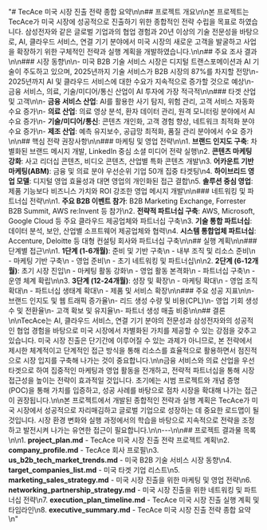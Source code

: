 "# TecAce 미국 시장 진출 전략 종합 요약\n\n## 프로젝트 개요\n\n본 프로젝트는 TecAce가 미국 시장에 성공적으로 진출하기 위한 종합적인 전략 수립을 목표로 하였습니다. 삼성전자와 같은 글로벌 기업과의 협업 경험과 20년 이상의 기술 전문성을 바탕으로, AI, 클라우드 서비스, 연결 기기 분야에서 미국 시장의 새로운 고객을 발굴하고 사업을 확장하기 위한 구체적인 전략과 실행 계획을 개발하였습니다.\n\n## 주요 조사 결과\n\n### 시장 동향\n\n- 미국 B2B 기술 서비스 시장은 디지털 트랜스포메이션과 AI 기술이 주도하고 있으며, 2025년까지 기술 서비스가 B2B 시장의 87%를 차지할 전망\n- 2025년까지 AI 및 클라우드 서비스에 대한 수요가 지속적으로 증가할 것으로 예상\n- 금융 서비스, 의료, 기술/미디어/통신 산업이 AI 투자에 가장 적극적\n\n### 타겟 산업 및 고객\n\n- **금융 서비스 산업**: AI를 활용한 사기 탐지, 위험 관리, 고객 서비스 자동화 수요 증가\n- **의료 산업**: 의료 영상 분석, 환자 데이터 관리, 원격 모니터링 분야에서 AI 수요 증가\n- **기술/미디어/통신**: 콘텐츠 개인화, 고객 경험 향상, 네트워크 최적화 분야 수요 증가\n- **제조 산업**: 예측 유지보수, 공급망 최적화, 품질 관리 분야에서 수요 증가\n\n## 핵심 전략 권장사항\n\n### 마케팅 및 영업 전략\n\n1. **브랜드 인지도 구축**: 차별화된 브랜드 메시지 개발, LinkedIn 중심 소셜 미디어 전략 실행\n2. **콘텐츠 마케팅 강화**: 사고 리더십 콘텐츠, 비디오 콘텐츠, 산업별 특화 콘텐츠 개발\n3. **어카운트 기반 마케팅(ABM)**: 금융 및 의료 분야 우선순위 기업 50개 집중 타겟팅\n4. **하이브리드 영업 모델**: 디지털 영업 효율성과 대면 영업의 개인화된 접근 결합\n5. **솔루션 중심 영업**: 제품 기능보다 비즈니스 가치와 ROI 강조한 영업 메시지 개발\n\n### 네트워킹 및 파트너십 전략\n\n1. **주요 B2B 이벤트 참가**: B2B Marketing Exchange, Forrester B2B Summit, AWS re:Invent 등 참가\n2. **전략적 파트너십 구축**: AWS, Microsoft, Google Cloud 등 주요 클라우드 제공업체와 파트너십 구축\n3. **기술 통합 파트너십**: 데이터 분석, 보안, 산업별 소프트웨어 제공업체와 협력\n4. **시스템 통합업체 파트너십**: Accenture, Deloitte 등 대형 컨설팅 회사와 파트너십 구축\n\n## 실행 계획\n\n### 단계별 접근\n\n1. **1단계 (1-6개월)**: 준비 및 기반 구축\n   - 내부 조직 및 리소스 준비\n   - 마케팅 기반 구축\n   - 영업 준비\n   - 초기 네트워킹 및 파트너십\n\n2. **2단계 (6-12개월)**: 초기 시장 진입\n   - 마케팅 활동 강화\n   - 영업 활동 본격화\n   - 파트너십 구축\n   - 운영 체계 확립\n\n3. **3단계 (12-24개월)**: 성장 및 확장\n   - 마케팅 확대\n   - 영업 조직 확대\n   - 파트너십 생태계 확대\n   - 제품 및 서비스 확장\n\n### 주요 성공 지표\n\n- 브랜드 인지도 및 웹 트래픽 증가율\n- 리드 생성 수량 및 비용(CPL)\n- 영업 기회 생성 수 및 전환율\n- 고객 확보 및 유지율\n- 파트너 생성 매출 비중\n\n## 결론\n\nTecAce는 AI, 클라우드 서비스, 연결 기기 분야의 전문성과 삼성전자와의 성공적인 협업 경험을 바탕으로 미국 시장에서 차별화된 가치를 제공할 수 있는 강점을 갖추고 있습니다. 미국 시장 진출은 단기간에 이루어질 수 있는 과제가 아니므로, 본 전략에서 제시한 체계적이고 단계적인 접근 방식을 통해 리소스를 효율적으로 활용하면서 점진적으로 시장 입지를 구축해 나가는 것이 중요합니다.\n\n금융 서비스와 의료 산업을 우선 타겟으로 하여 집중적인 마케팅과 영업 활동을 전개하고, 전략적 파트너십을 통해 시장 접근성을 높이는 전략이 효과적일 것입니다. 초기에는 시범 프로젝트와 개념 증명(POC)을 통해 가치를 입증하고, 성공 사례를 바탕으로 점차 시장을 확대해 나가는 접근이 권장됩니다.\n\n본 프로젝트에서 개발된 종합적인 전략과 실행 계획은 TecAce가 미국 시장에서 성공적으로 자리매김하고 글로벌 기업으로 성장하는 데 중요한 로드맵이 될 것입니다. 시장 환경 변화와 실행 과정에서의 학습을 바탕으로 지속적으로 전략을 조정하고 발전시켜 나가는 유연한 접근이 필요합니다.\n\n---\n\n## 프로젝트 결과물 목록\n\n1. **project_plan.md** - TecAce 미국 시장 진출 전략 프로젝트 계획\n2. **company_profile.md** - TecAce 회사 프로필\n3. **us_b2b_tech_market_trends.md** - 미국 B2B 기술 서비스 시장 동향\n4. **target_companies_list.md** - 미국 타겟 기업 리스트\n5. **marketing_sales_strategy.md** - 미국 시장 진출을 위한 마케팅 및 영업 전략\n6. **networking_partnership_strategy.md** - 미국 시장 진출을 위한 네트워킹 및 파트너십 전략\n7. **execution_plan_timeline.md** - TecAce 미국 시장 진출 실행 계획 및 타임라인\n8. **executive_summary.md** - TecAce 미국 시장 진출 전략 종합 요약\n" 
